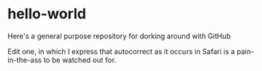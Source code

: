 # hello-world
Here's a general purpose repository for dorking around with GitHub

Edit one, in which I express that autocorrect as it occurs in Safari is a pain-in-the-ass to be watched out for. 
